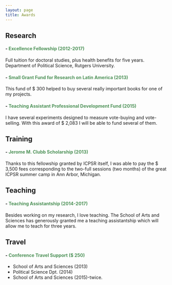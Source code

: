 ```yaml
---
layout: page
title: Awards
---
```


## Research



#### - <span style="color:#4E9258">Excellence Fellowship (2012-2017)</span>
Full tuition for doctoral studies, plus health benefits for five years. Department of Political Science, Rutgers University.

#### - <span style="color:#4E9258">Small Grant Fund for Research on Latin America (2013)</span>
This fund of $ 300 helped to buy several really important books for one of my projects.

#### - <span style="color:#4E9258">Teaching Assistant Professional Development Fund (2015)</span>
I have several experiments designed to measure vote-buying and vote-selling. With this award of $ 2,083 I will be able to fund several of them.

## Training

#### - <span style="color:#4E9258">Jerome M. Clubb Scholarship (2013)</span>
Thanks to this fellowship granted by ICPSR itself, I was able to pay the $ 3,500 fees corresponding to the two-full sessions (two months) of the great ICPSR summer camp in Ann Arbor, Michigan. 


## Teaching

#### - <span style="color:#4E9258">Teaching Assistantship (2014-2017)</span>
Besides working on my research, I love teaching. The School of Arts and Sciences has generously granted me a teaching assistantship which will allow me to teach for three years.

## Travel

#### - <span style="color:#4E9258">Conference Travel Support ($ 250)</span>
- School of Arts and Sciences (2013)
- Political Science Dpt. (2014)
- School of Arts and Sciences (2015)-twice.

